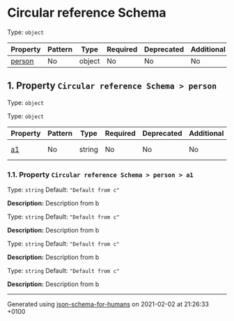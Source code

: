 

# Circular reference Schema

Type: `object`

| Property | Pattern | Type | Required | Deprecated | Additional | Description |
| -------- | ------- | ---- | -------- | ---------- | ---------- | ----------- |
| [person](#person)|No|object|No|No| No|-|

##  <a name="person"></a>1.  Property `Circular reference Schema > person`

Type: `object`

Type: `object`

| Property | Pattern | Type | Required | Deprecated | Additional | Description |
| -------- | ------- | ---- | -------- | ---------- | ---------- | ----------- |
| [a1](#person_a1)|No|string|No|No| No|Description from b|

###  <a name="person_a1"></a>1.1.  Property `Circular reference Schema > person > a1`

Type: `string`
         Default: `"Default from c"`

**Description:** Description from b

Type: `string`
         Default: `"Default from c"`

**Description:** Description from b

Type: `string`
         Default: `"Default from c"`

**Description:** Description from b

Type: `string`
         Default: `"Default from c"`

**Description:** Description from b

----------------------------------------------------------------------------------------------------------------------------
Generated using [json-schema-for-humans](https://github.com/coveooss/json-schema-for-humans) on 2021-02-02 at 21:26:33 +0100